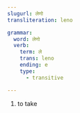 ```yaml
---
slugurl: लेणो
transliteration: leno

grammar:
  word: लेणो
  verb:
    term: ले
    trans: leno
    ending: e
    type:
      - transitive

---
```


<word-pos pos="verb">

<word-meanings>

1. to take

</word-meanings>

<!-- <verb-conj :grammar="grammar"></verb-conj> -->

</word-pos>

